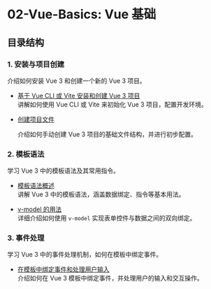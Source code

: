 # 02-Vue-Basics: Vue 基础

## 目录结构

### 1. 安装与项目创建

介绍如何安装 Vue 3 和创建一个新的 Vue 3 项目。

- [基于 Vue CLI 或 Vite 安装和创建 Vue 3 项目](./1-Installation-and-Project-Creation/1-基于VueCli或Vite安装和创建Vue3项目.md)  
  讲解如何使用 Vue CLI 或 Vite 来初始化 Vue 3 项目，配置开发环境。

- [创建项目文件](./1-Installation-and-Project-Creation/2-create.md)
  
  介绍如何手动创建 Vue 3 项目的基础文件结构，并进行初步配置。

### 2. 模板语法

学习 Vue 3 中的模板语法及其常用指令。

- [模板语法概述](./2-Template-Syntax（模板语法）/1-Overview.md)  
  讲解 Vue 3 中的模板语法，涵盖数据绑定、指令等基本用法。

- [v-model 的用法](./2-Template-Syntax（模板语法）/2-v-model.md)  
  详细介绍如何使用 `v-model` 实现表单控件与数据之间的双向绑定。

### 3. 事件处理

学习 Vue 3 中的事件处理机制，如何在模板中绑定事件。

- [在模板中绑定事件和处理用户输入](./3-Event-Handling/1-在模板中绑定事件和处理用户输入.md)  
  介绍如何在 Vue 3 模板中绑定事件，并处理用户的输入和交互操作。
